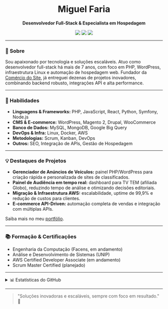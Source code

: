 <h1 align="center">Miguel Faria</h1>
<p align="center">
  <strong>Desenvolvedor Full-Stack & Especialista em Hospedagem</strong>
</p>
<p align="center">
  <a href="https://github.com/MiguelFaria009"><img src="https://img.shields.io/badge/GitHub-181717?style=flat&logo=github&logoColor=white"/></a>
  <a href="https://www.linkedin.com/in/miguel-faria-888171169"><img src="https://img.shields.io/badge/LinkedIn-0A66C2?style=flat&logo=linkedin&logoColor=white"/></a>
  <a href="https://www.comerciodosite.com.br/portfolio"><img src="https://img.shields.io/badge/Portfólio-DC2626?style=flat&logo=google-chrome&logoColor=white"/></a>
</p>

---

### 👋 Sobre

Sou apaixonado por tecnologia e soluções escaláveis. Atuo como desenvolvedor full-stack há mais de 7 anos, com foco em PHP, WordPress, infraestrutura Linux e automação de hospedagem web. Fundador da <a href="https://www.comerciodosite.com.br/portfolio">Comércio do Site</a>, já entreguei dezenas de projetos inovadores, combinando backend robusto, integrações API e alta performance.

---

### 🚀 Habilidades

- **Linguagens & Frameworks:** PHP, JavaScript, React, Python, Symfony, Node.js
- **CMS & E-commerce:** WordPress, Magento 2, Drupal, WooCommerce
- **Banco de Dados:** MySQL, MongoDB, Google Big Query
- **DevOps & Infra:** Linux, Docker, AWS
- **Metodologias:** Scrum, Kanban, DevOps
- **Outros:** SEO, Integração de APIs, Gestão de Hospedagem

---

### 💡 Destaques de Projetos

- **Gerenciador de Anúncios de Veículos:** painel PHP/WordPress para criação rápida e personalizada de sites de classificados.
- **Painel de Audiência em tempo real:** dashboard para TV TEM (afiliada Globo), reduzindo tempo de análise e otimizando decisões editoriais.
- **Migração & Infraestrutura AWS:** escalabilidade, uptime de 99,9% e redução de custos para clientes.
- **E-commerce API-Driven:** automação completa de vendas e integração com múltiplas APIs.

Saiba mais no meu [portfólio](https://www.comerciodosite.com.br/portfolio).

---

### 📚 Formação & Certificações

- Engenharia da Computação (Facens, em andamento)
- Análise e Desenvolvimento de Sistemas (UNIP)
- AWS Certified Developer Associate (em andamento)
- Scrum Master Certified (planejado)

---

<details>
<summary>📊 Estatísticas do GitHub</summary>
<p align="center">
  <img src="https://github-readme-stats.vercel.app/api?username=MiguelFaria009&show_icons=true&theme=radical" alt="stats"/>
  <img src="https://github-readme-stats.vercel.app/api/top-langs/?username=MiguelFaria009&layout=compact&theme=radical" alt="top languages"/>
</p>
</details>

---

> "Soluções inovadoras e escaláveis, sempre com foco em resultado." 🚀
